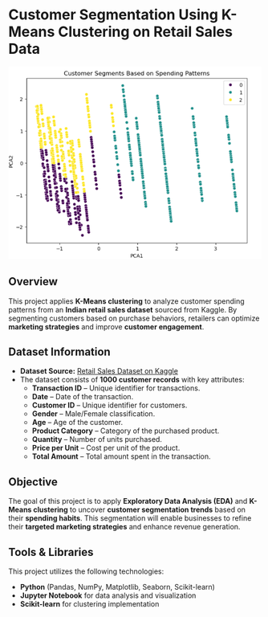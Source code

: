 # **Customer Segmentation Using K-Means Clustering on Retail Sales Data**  

![Customer Segmentation Visualization](https://github.com/aadilchavhan/Customer-Segmentation-KMeans/blob/main/Customer%20Segments%20Based%20on%20Spending%20Patterns.png)  

## **Overview**  
This project applies **K-Means clustering** to analyze customer spending patterns from an **Indian retail sales dataset** sourced from Kaggle. By segmenting customers based on purchase behaviors, retailers can optimize **marketing strategies** and improve **customer engagement**.  

## **Dataset Information**  
- **Dataset Source:** [Retail Sales Dataset on Kaggle](https://www.kaggle.com/datasets/mohammadtalib786/retail-sales-dataset)  
- The dataset consists of **1000 customer records** with key attributes:
  - **Transaction ID** – Unique identifier for transactions.  
  - **Date** – Date of the transaction.  
  - **Customer ID** – Unique identifier for customers.  
  - **Gender** – Male/Female classification.  
  - **Age** – Age of the customer.  
  - **Product Category** – Category of the purchased product.  
  - **Quantity** – Number of units purchased.  
  - **Price per Unit** – Cost per unit of the product.  
  - **Total Amount** – Total amount spent in the transaction.  

## **Objective**  
The goal of this project is to apply **Exploratory Data Analysis (EDA)** and **K-Means clustering** to uncover **customer segmentation trends** based on their **spending habits**. This segmentation will enable businesses to refine their **targeted marketing strategies** and enhance revenue generation.  

## **Tools & Libraries**  
This project utilizes the following technologies:  
- **Python** (Pandas, NumPy, Matplotlib, Seaborn, Scikit-learn)  
- **Jupyter Notebook** for data analysis and visualization  
- **Scikit-learn** for clustering implementation  
